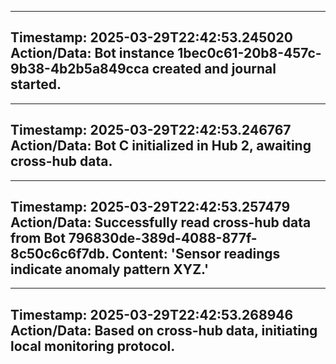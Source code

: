 
---
**Timestamp:** 2025-03-29T22:42:53.245020
**Action/Data:**
Bot instance 1bec0c61-20b8-457c-9b38-4b2b5a849cca created and journal started.
---

---
**Timestamp:** 2025-03-29T22:42:53.246767
**Action/Data:**
Bot C initialized in Hub 2, awaiting cross-hub data.
---

---
**Timestamp:** 2025-03-29T22:42:53.257479
**Action/Data:**
Successfully read cross-hub data from Bot 796830de-389d-4088-877f-8c50c6c6f7db. Content: 'Sensor readings indicate anomaly pattern XYZ.'
---

---
**Timestamp:** 2025-03-29T22:42:53.268946
**Action/Data:**
Based on cross-hub data, initiating local monitoring protocol.
---
